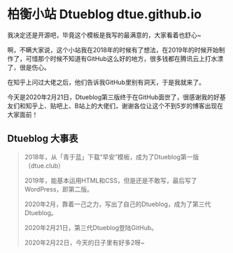 # 柏衡小站 Dtueblog dtue.github.io

我决定还是开源吧，毕竟这个模板是我写的最满意的，大家看着也舒心~

啊，不瞒大家说，这个小站我在2018年的时候有了想法，在2019年的时候开始制作了，可惜那个时候不知道有GitHub这么好的地方，很多钱都在腾讯云上打水漂了，很是伤心。

在知乎上问过大佬之后，他们告诉我GitHub里别有洞天，于是我就来了。

今天是2020年2月21日，Dtueblog第三版终于在GitHub面世了，很感谢我的好基友们和知乎上、贴吧上、B站上的大佬们，谢谢各位让这个不到5岁的博客出现在大家面前！

## Dtueblog 大事表
> 2018年，从「青于蓝」下载“早安”模板，成为了Dtueblog第一版（dtue.club）
> 
> 2019年，能基本运用HTML和CSS，但是还是不敢写，最后写了WordPress，即第二版。
> 
> 2020年2月，靠着一己之力，写出了自己的Dtueblog，成为了第三代Dtueblog。
> 
> 2020年2月21日，第三代Dtueblog登陆GitHub。
> 
> 2020年2月22日，今天的日子里有好多2呀~
